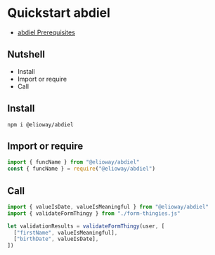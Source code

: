 # Quickstart abdiel

- [abdiel Prerequisites](./prerequisites.html)

## Nutshell

- Install
- Import or require
- Call

## Install

```shell
npm i @elioway/abdiel
```

## Import or require

```javascript
import { funcName } from "@elioway/abdiel"
const { funcName } = require("@elioway/abdiel")
```

## Call

```javascript
import { valueIsDate, valueIsMeaningful } from "@elioway/abdiel"
import { validateFormThingy } from "./form-thingies.js"

let validationResults = validateFormThingy(user, [
  ["firstName", valueIsMeaningful],
  ["birthDate", valueIsDate],
])
```

